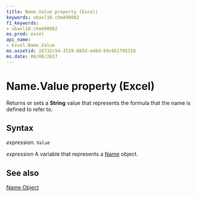 ```yaml
---
title: Name.Value property (Excel)
keywords: vbaxl10.chm490082
f1_keywords:
- vbaxl10.chm490082
ms.prod: excel
api_name:
- Excel.Name.Value
ms.assetid: 26732c54-3519-885d-e40d-69c6b1795318
ms.date: 06/08/2017
---
```



# Name.Value property (Excel)

Returns or sets a  **String** value that represents the formula that the name is defined to refer to.


## Syntax

 _expression_. `Value`

 _expression_ A variable that represents a [Name](Excel.Name.md) object.


## See also


[Name Object](Excel.Name.md)


